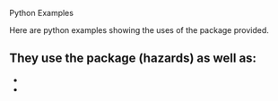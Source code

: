 Python Examples

Here are python examples showing the uses of the package provided.

They use the package (hazards) as well as:
  -
  -
  -
  
